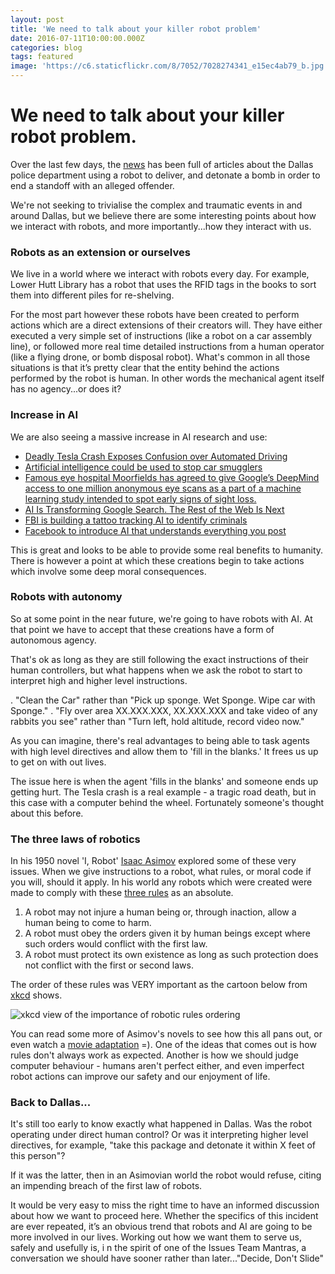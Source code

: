 ```yaml
---
layout: post
title: 'We need to talk about your killer robot problem'
date: 2016-07-11T10:00:00.000Z
categories: blog
tags: featured
image: 'https://c6.staticflickr.com/8/7052/7028274341_e15ec4ab79_b.jpg'
---
```



# We need to talk about your killer robot problem.

Over the last few days, the [news](http://arstechnica.com/tech-policy/2016/07/is-it-ok-to-send-a-police-robot-to-deliver-a-bomb-to-kill-an-active-shooter/) has been full of articles about the Dallas police department using a robot to deliver, and detonate a bomb in order to end a standoff with an alleged offender.

We're not seeking to trivialise the complex and traumatic events in and around Dallas, but we believe there are some interesting points about how we interact with robots, and more importantly...how they interact with us.

### Robots as an extension or ourselves

We live in a world where we interact with robots every day.   For example, Lower Hutt Library has a robot that uses the RFID tags in the books to sort them into different piles for re-shelving.

For the most part however these robots have been created to perform actions which are a direct extensions of their creators will.  They have either executed a very simple set of instructions (like a robot on a car assembly line), or followed more real time detailed instructions from a human operator (like a flying drone, or bomb disposal robot).  What's common in all those situations is that it’s pretty clear that the entity behind the actions performed by the robot is human.
In other words the mechanical agent itself has no agency...or does it?


### Increase in AI

We are also seeing a massive increase in AI research and use:

* [Deadly Tesla Crash Exposes Confusion over Automated Driving](http://www.scientificamerican.com/article/deadly-tesla-crash-exposes-confusion-over-automated-driving/)
* [Artificial intelligence could be used to stop car smugglers](https://www.engadget.com/2016/06/28/artificial-intelligence-could-be-used-to-stop-car-smugglers/)
* [Famous eye hospital Moorfields has agreed to give Google’s DeepMind access to one million anonymous eye scans as a part of a machine learning study intended to spot early signs of sight loss.](http://www.theregister.co.uk/2016/07/05/moorfields_gives_google_access_to_1m_eye_scans/)
* [AI Is Transforming Google Search. The Rest of the Web Is Next](http://www.wired.com/2016/02/ai-is-changing-the-technology-behind-google-searches/)
* [FBI is building a tattoo tracking AI to identify criminals](https://www.engadget.com/2016/06/02/fbi-tattoo-tracking-ai/)
* [Facebook to introduce AI that understands everything you post](https://www.engadget.com/2016/06/01/facebook-to-introduce-ai-that-understands-everything-you-post/)

This is great and looks to be able to provide some real benefits to humanity.  There is however a point at which these creations begin to take actions which involve some deep moral consequences.

### Robots with autonomy

So at some point in the near future, we're going to have robots with AI. At that point we have to accept that these creations have a form of autonomous agency.  

That's ok as long as they are still following the exact instructions of their human controllers, but what happens when we ask the robot to start to interpret high and higher level instructions.

.  "Clean the Car" rather than "Pick up sponge.  Wet Sponge.  Wipe car with Sponge."
.  "Fly over area XX.XXX.XXX, XX.XXX.XXX and take video of any rabbits you see" rather than "Turn left, hold altitude, record video now."

As you can imagine, there's real advantages to being able to task agents with high level directives and allow them to 'fill in the blanks.'  It frees us up to get on with out lives.

The issue here is when the agent 'fills in the blanks' and someone ends up getting hurt. The Tesla crash is a real example - a tragic road death, but in this case with a computer behind the wheel. Fortunately someone's thought about this before.

### The three laws of robotics

In his 1950 novel 'I, Robot' [Isaac Asimov](https://en.wikipedia.org/wiki/Isaac_Asimov) explored some of these very issues.  When we give instructions to a robot, what rules, or moral code if you will, should it apply.  In his world any robots which were created were made to comply with these [three rules](https://en.wikipedia.org/wiki/Three_Laws_of_Robotics) as an absolute.

1. A robot may not injure a human being or, through inaction, allow a human being to come to harm.
2. A robot must obey the orders given it by human beings except where such orders would conflict with the first law.
3. A robot must protect its own existence as long as such protection does not conflict with the first or second laws.

The order of these rules was VERY important as the cartoon below from [xkcd](https://xkcd.com/1613/) shows.

![xkcd view of the importance of robotic rules ordering](https://imgs.xkcd.com/comics/the_three_laws_of_robotics.png)

You can read some more of Asimov's novels to see how this all pans out, or even watch a [movie adaptation](http://www.imdb.com/title/tt0343818/) =). One of the ideas that comes out is how rules don't always work as expected. Another is how we should judge computer behaviour - humans aren't perfect either, and even imperfect robot actions can improve our safety and our enjoyment of life.

### Back to Dallas...

It's still too early to know exactly what happened in Dallas.  Was the robot operating under direct human control? Or was it interpreting higher level directives, for example, "take this package and detonate it within X feet of this person"?

If it was the latter, then in an Asimovian world the robot would refuse, citing an impending breach of the first law of robots.

It would be very easy to miss the right time to have an informed discussion about how we want to proceed here. Whether the specifics of this incident are ever repeated, it’s an obvious trend that robots and AI are going to be more involved in our lives. Working out how we want them to serve us, safely and usefully is, i
n the spirit of one of the Issues Team Mantras, a conversation we should have sooner rather than later..."Decide, Don't Slide"
